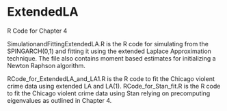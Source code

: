 # ExtendedLA
R Code for Chapter 4

SimulationandFittingExtendedLA.R is the R code for simulating from the SPINGARCH(0,1) and fitting it using the extended Laplace Approximation technique.  The file also contains moment based estimates for initializing a Newton Raphson algorithm.


RCode_for_ExtendedLA_and_LA1.R is the R code to fit the Chicago violent crime data using extended LA and LA(1).
RCode_for_Stan_fit.R is the R code to fit the Chicago violent crime data using Stan relying on precomputing eigenvalues as outlined in Chapter 4.

